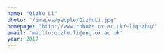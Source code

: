 ```yaml
---
name: "Qizhu Li"
photo: "/images/people/QizhuLi.jpg"
homepage: "http://www.robots.ox.ac.uk/~liqizhu/"
email: "mailto:qizhu.li@eng.ox.ac.uk"
year: 2017
---
```

